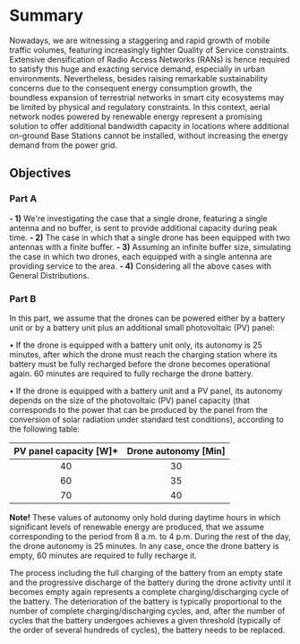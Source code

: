 # Summary

Nowadays, we are witnessing a staggering and rapid growth of mobile traffic volumes, featuring increasingly tighter Quality of Service constraints. Extensive densification of Radio Access Networks (RANs) is hence required to satisfy this huge and exacting service demand, especially in urban environments. Nevertheless, besides raising remarkable sustainability concerns due to the consequent energy consumption growth, the boundless expansion of terrestrial networks in smart city ecosystems may be limited by physical and regulatory constraints. In this context, aerial network nodes powered by renewable energy represent a promising solution to offer additional bandwidth capacity in locations where additional on-ground Base Stations cannot be installed, without increasing the energy demand from the power grid.

## Objectives

### Part A

**- 1)** We're investigating the case that a single drone, featuring a single antenna and no buffer, is sent to provide additional capacity during peak time.
**- 2)** The case in which that a single drone has been equipped with two antennas with a finite buffer.
**- 3)** Assuming an infinite buffer size, simulating the case in which two drones, each equipped with a single antenna are providing service to the area.
**- 4)** Considering all the above cases with General Distributions.

### Part B

In this part, we assume that the drones can be powered either by a battery unit or by a battery unit plus an additional small photovoltaic (PV) panel:

• If the drone is equipped with a battery unit only, its autonomy is 25 minutes, after which the drone must reach the charging station where its battery must be fully recharged before the drone becomes operational again. 60 minutes are required to fully recharge the drone battery.

• If the drone is equipped with a battery unit and a PV panel, its autonomy depends on the size of the photovoltaic (PV) panel capacity (that corresponds to the power that can be produced by the panel from the conversion of solar radiation under standard test conditions), according to the following table:


| PV panel capacity [W]*  | Drone autonomy [Min] |
| :---: | :---: |
| 40  | 30  |
| 60  | 35  |
| 70  | 40  |

**Note!** These values of autonomy only hold during daytime hours in which significant levels of renewable energy are produced, that we assume corresponding to the period from 8 a.m. to 4 p.m. During the rest of the day, the drone autonomy is 25 minutes. In any case, once the drone battery is empty, 60 minutes are required to fully recharge it.

The process including the full charging of the battery from an empty state and the progressive discharge of the battery during the drone activity until it becomes empty again represents a complete charging/discharging cycle of the battery. The deterioration of the battery is typically proportional to the number of complete charging/discharging cycles, and, after the number of cycles that the battery undergoes achieves a given threshold (typically of the order of several hundreds of cycles), the battery needs to be replaced.
